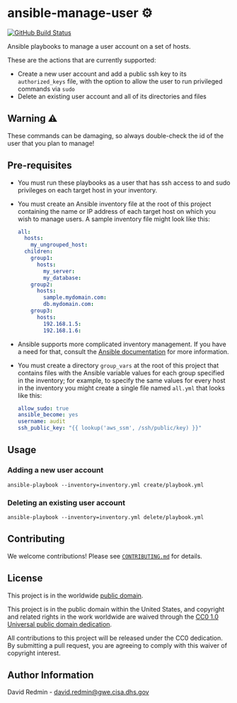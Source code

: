 # ansible-manage-user ⚙️ #

[![GitHub Build Status](https://github.com/cisagov/ansible-manage-user/workflows/build/badge.svg)](https://github.com/cisagov/ansible-manage-user/actions)

Ansible playbooks to manage a user account on a set of hosts.

These are the actions that are currently supported:

- Create a new user account and add a public ssh key to its
  `authorized_keys` file, with the option to allow the user to run
  privileged commands via `sudo`
- Delete an existing user account and all of its directories and files

## Warning ⚠️ ##

These commands can be damaging, so always double-check the id of the user
that you plan to manage!

## Pre-requisites ##

- You must run these playbooks as a user that has ssh access to and
  sudo privileges on each target host in your inventory.
- You must create an Ansible inventory file at the root of this
  project containing the name or IP address of each target host on
  which you wish to manage users.  A sample inventory file might look
  like this:

  ```yaml
  all:
    hosts:
      my_ungrouped_host:
    children:
      group1:
        hosts:
          my_server:
          my_database:
      group2:
        hosts:
          sample.mydomain.com:
          db.mydomain.com:
      group3:
        hosts:
          192.168.1.5:
          192.168.1.6:
  ```

- Ansible supports more complicated inventory management.  If you have
  a need for that, consult the [Ansible
  documentation](https://docs.ansible.com/ansible/latest/user_guide/intro_inventory.html)
  for more information.
- You must create a directory `group_vars` at the root of this project
  that contains files with the Ansible variable values for each group
  specified in the inventory; for example, to specify the same values
  for every host in the inventory you might create a single file named
  `all.yml` that looks like this:

  ```yaml
  allow_sudo: true
  ansible_become: yes
  username: audit
  ssh_public_key: "{{ lookup('aws_ssm', /ssh/public/key) }}"
  ```

## Usage ##

### Adding a new user account ###

```console
ansible-playbook --inventory=inventory.yml create/playbook.yml
```

### Deleting an existing user account ###

```console
ansible-playbook --inventory=inventory.yml delete/playbook.yml
```

## Contributing ##

We welcome contributions!  Please see [`CONTRIBUTING.md`](CONTRIBUTING.md) for
details.

## License ##

This project is in the worldwide [public domain](LICENSE).

This project is in the public domain within the United States, and
copyright and related rights in the work worldwide are waived through
the [CC0 1.0 Universal public domain
dedication](https://creativecommons.org/publicdomain/zero/1.0/).

All contributions to this project will be released under the CC0
dedication. By submitting a pull request, you are agreeing to comply
with this waiver of copyright interest.

## Author Information ##

David Redmin - <david.redmin@gwe.cisa.dhs.gov>
